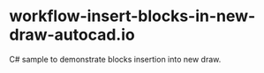 workflow-insert-blocks-in-new-draw-autocad.io
===================================================

C# sample to demonstrate blocks insertion into new draw.
